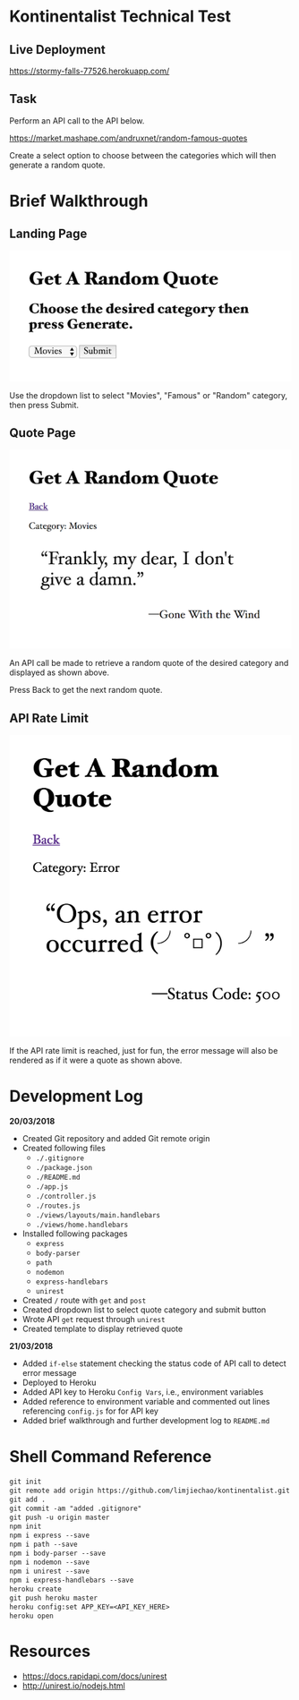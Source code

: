 # Kontinentalist Technical Test

## Live Deployment

<https://stormy-falls-77526.herokuapp.com/>

## Task

Perform an API call to the API below.

<https://market.mashape.com/andruxnet/random-famous-quotes>

Create a select option to choose between the categories which will then generate a random quote.

# Brief Walkthrough

## Landing Page

<p align="center"><img src="./documentation/1.png"/></p>

Use the dropdown list to select "Movies", "Famous" or "Random" category, then press Submit.

## Quote Page

<p align="center"><img src="./documentation/2.png"/></p>

An API call be made to retrieve a random quote of the desired category and displayed as shown above.

Press Back to get the next random quote.

## API Rate Limit

<p align="center"><img src="./documentation/3.png"/></p>

If the API rate limit is reached, just for fun, the error message will also be rendered as if it were a quote as shown above.

# Development Log

**20/03/2018**

- Created Git repository and added Git remote origin
- Created following files
    - `./.gitignore`
    - `./package.json`
    - `./README.md`
    - `./app.js`
    - `./controller.js`
    - `./routes.js`
    - `./views/layouts/main.handlebars`
    - `./views/home.handlebars`
- Installed following packages
    - `express`
    - `body-parser`
    - `path`
    - `nodemon`
    - `express-handlebars`
    - `unirest`
- Created `/` route with `get` and `post`
- Created dropdown list to select quote category and submit button
- Wrote API `get` request through `unirest`
- Created template to display retrieved quote

**21/03/2018**

- Added `if-else` statement checking the status code of API call to detect error message
- Deployed to Heroku
- Added API key to Heroku `Config Vars`, i.e., environment variables
- Added reference to environment variable and commented out lines referencing `config.js` for for API key
- Added brief walkthrough and further development log to `README.md`



# Shell Command Reference

```
git init
git remote add origin https://github.com/limjiechao/kontinentalist.git
git add .
git commit -am "added .gitignore"
git push -u origin master
npm init
npm i express --save
npm i path --save
npm i body-parser --save
npm i nodemon --save
npm i unirest --save
npm i express-handlebars --save
heroku create
git push heroku master
heroku config:set APP_KEY=<API_KEY_HERE>
heroku open
```

# Resources

- <https://docs.rapidapi.com/docs/unirest>
- <http://unirest.io/nodejs.html>
